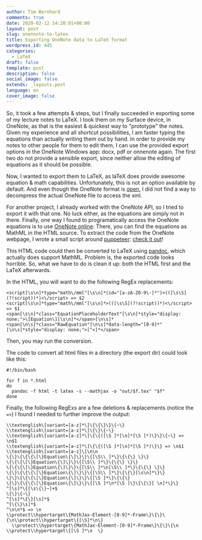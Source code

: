 ```yaml
---
author: Tim Bernhard
comments: true
date: 2020-02-12 14:20:01+00:00
layout: post
slug: onennote-to-latex
title: Exporting OneNote data to LaTeX format
wordpress_id: 445
categories:
  - LaTeX
draft: false
template: post
description: false
social_image: false
extends: _layouts.post
language: en
cover_image: false
---
```


So, it took a few attempts & steps, but I finally succeeded in exporting some of my lecture notes to LaTeX.
I took them on my Surface device, in OneNote, as that is the easiest & quickest way to "prototype" the notes.
Given my experience and all shortcut possibilities, I am faster typing the equations than 
actually writing them out by hand. 
In order to provide my notes to other people for them to edit them, I can use the provided export options 
in the OneNote Windows app: docx, pdf or onnenote again.
The first two do not provide a sensible export, since neither allow the editing of equations as it should be possible.

Now, I wanted to export them to LaTeX, as laTeX does provide awesome equation & math capabilities.
Unfortunately, this is not an option available by default. 
And even though the OneNote format is [open](https://docs.microsoft.com/en-us/openspecs/office_file_formats/ms-one/73d22548-a613-4350-8c23-07d15576be50), 
I did not find a way to decompress the actual OneNote file to access the xml. 

For another project, I already worked with the OneNote API, so I tried to export it with that one. 
No luck either, as the equations are simply not in there.
Finally, one way I found to programatically access the OneNote equations is to use [OneNote online](https://onenote.com): There, you can find the equations as MathML in the HTML source. 
To extract the code from the OneNote webpage, I wrote a small script around [puppeteer](https://pptr.dev/): [check it out](https://github.com/GenieTim/OneNoteExporter)!

This HTML code could then be converted to LaTeX using [pandoc](https://github.com/jgm/pandoc), which actually does support MathML.
Problem is, the exported code looks horrible.
So, what we have to do is clean it up: both the HTML first and the LaTeX afterwards.

In the HTML, you will want to do the following RegEx replacements:

    <script[\s\n]*type="math\/mml"[\s\n]*(id="[a-zA-Z0-9\-]*")>(([\s\S](?!script))*)<\/script> => $2
    <script[\s\n]*type="math\/mml"[\s\n]*>(([\s\S](?!script))*)<\/script> => $1
    <span[\s\n]*class="EquationPlaceholderText"[\s\n]*style="display: none;">\[Equation\][\s\n]*</span>[\n\s]*<span[\n\s]*class="RawEquation"[\n\s]*data-length="[0-9]*"[\n\s]*style="display: none;">[^<]*</span>

Then, you may run the conversion.

The code to convert all html files in a directory (the export dir) could look like this:

    #!/bin/bash

    for f in *.html 
    do
      pandoc -f html -t latex -s --mathjax -o "out/$f.tex" "$f"
    done

Finally, the following RegExs are a few deletions & replacements (notice the `=>`) I found I needed to further improve the output:

    \\textenglish\[variant=[a-z]*\]\{\{\}\}\{~\}
    \\textenglish\[variant=[a-z]*\]\{\}\{~\}
    \\textenglish\[variant=[a-z]*\]\{\{([\S ]*[\n]*[\S ]*)\}\}\{~\} => \n$1
    \\textenglish\[variant=[a-z]*\]\{\{([\S ]*[\n]*[\S ]*)\}\} => \n$1
    \\textenglish\[variant=[a-z]\]\n\n
    \{\}\{\{\{\[\}Equation\{\]\}\}\{[\S\\ ]*\}\{\{\} \}\}
    \{\{\{\[\}Equation\{\]\}\}\{[\S\\ ]*\}\{\{\} \}\}
    \{\{\{\[\}Equation\{\]\}\}\{[\S\\ ]*\n[\S\\ ]*\}\{\{\} \}\}
    \{\}\{\{\{\[\}Equation\{\]\}\}\{[\S\\ ]*\}\{\{\}[\s\n]*\}\}
    \}\}\{\{\{\[\}Equation\{\]\}\}\{[\S ]*\}\{\{\}
    \{\}\{\{\{\[\}Equation\{\]\}\}\{[\S ]*\n*[\S ]\}\{\{\}[ \n]*\}\}
    ^[\s]*\{[\s\{\}~]+$
    \{\}\{~\}
    ^[\s]*\{\}[\s]*$
    ^[\{\}\s]*$
    ^\n\n*$ => \n
    \\protect\\hypertarget\{MathJax-Element-[0-9]*-Frame\}\{\}\{\n\\protect\\hypertarget\{[\S]*\n\}
      \\protect\\hypertarget\{MathJax-Element-[0-9]*-Frame\}\{\}\{\n  \\protect\\hypertarget\{[\S ]*\n  \}

